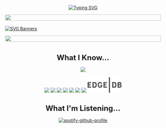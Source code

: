 <p align="center">
<a href="https://git.io/typing-svg"><img src="https://readme-typing-svg.demolab.com?font=Permanent+Marker&size=50&duration=1600&pause=500&background=FF1BC500&center=true&vCenter=true&multiline=true&repeat=false&width=520&height=150&lines=Hey+!+;I'm+Hantao+Lin+!" alt="Typing SVG" /></a>
</p>
<img src="https://i.imgur.com/dBaSKWF.gif" height="20" width="100%">

[![SVG Banners](https://svg-banners.vercel.app/api?type=luminance&text1=I'm%20a%20Data%20Analyst%20and%20Data%20Scientist&width=1000&height=300)](https://github.com/Akshay090/svg-banners)


<img src="https://i.imgur.com/dBaSKWF.gif" height="20" width="100%">







<h1 align="center" style="font-size: 24px;">What I Know...</h1>

<p align="center">
<img src="https://media.giphy.com/media/WUlplcMpOCEmTGBtBW/giphy.gif" width="100">
<p align="center">
<img src="https://www.vectorlogo.zone/logos/python/python-icon.svg" width="60">
<img src="https://www.vectorlogo.zone/logos/snowflake/snowflake-icon.svg" width="60">
<img src="https://www.vectorlogo.zone/logos/postgresql/postgresql-icon.svg" width="60">
<img src="https://www.vectorlogo.zone/logos/jupyter/jupyter-icon.svg" width="60">
<img src="https://www.vectorlogo.zone/logos/tensorflow/tensorflow-icon.svg" width="60">
<img src="https://www.vectorlogo.zone/logos/google_analytics/google_analytics-icon.svg" width="60">  
<img src="https://www.svgrepo.com/show/306678/rstudio.svg" width="60">  
<img src="https://github.com/Hantao-Lin/Hantao_Lin/blob/main/Image/edgedb.svg" width="110">
 
</h4>


<h1 align="center" style="font-size: 24px;">What I'm Listening...</h1>


<p align="center">
  <a href="https://spotify-github-profile.vercel.app/api/view?uid=315guecmkwv24otlqiwya4mc6stq&redirect=true">
    <img src="https://spotify-github-profile.vercel.app/api/view?uid=315guecmkwv24otlqiwya4mc6stq&cover_image=true&theme=default&show_offline=false&background_color=121212&interchange=true&bar_color_cover=true" alt="spotify-github-profile">
  </a>
</p>


